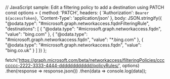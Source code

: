 // JavaScript sample: Edit a filtering policy to add a destination using PATCH
const options = {
  method: 'PATCH',
  headers: {
    'Authorization': `Bearer ${accessToken}`,
    'Content-Type': 'application/json'
  },
  body: JSON.stringify({
    "@odata.type": "#microsoft.graph.networkaccess.fqdnFilteringRule",
    "destinations": [
      { "@odata.type": "#microsoft.graph.networkaccess.fqdn", "value": "bing.com" },
      { "@odata.type": "#microsoft.graph.networkaccess.fqdn", "value": "*.bing.com" },
      { "@odata.type": "#microsoft.graph.networkaccess.fqdn", "value": "bing.co.uk" }
    ]
  })
};

fetch('https://graph.microsoft.com/beta/networkaccess/filteringPolicies/cccccccc-2222-3333-4444-dddddddddddd/policyRules/<policyRuleId>', options)
  .then(response => response.json())
  .then(data => console.log(data));
